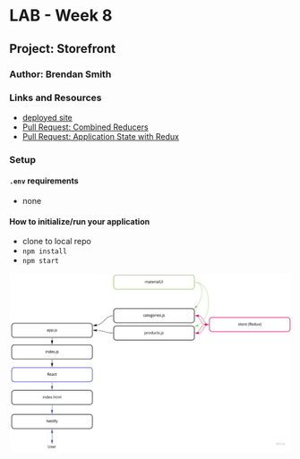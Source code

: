 # LAB - Week 8

## Project: Storefront

### Author: Brendan Smith

### Links and Resources

- [deployed site](https://youthful-mclean-bad63e.netlify.app/)
- [Pull Request: Combined Reducers](https://github.com/brendigler/storefront/pull/2)
- [Pull Request: Application State with Redux](https://github.com/brendigler/storefront/pull/1)

### Setup

#### `.env` requirements

- none

#### How to initialize/run your application

- clone to local repo
- `npm install`
- `npm start`

<!-- #### Tests -->

<!-- - Run tests with `npm test` -->

<!-- #### UML / Application Wiring Diagram -->

![TODO](uml.jpg)
